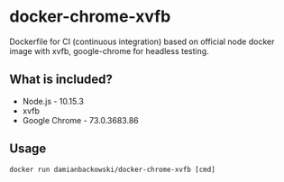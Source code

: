 # docker-chrome-xvfb

Dockerfile for CI (continuous integration) based on official node docker image with xvfb, google-chrome for headless testing.

## What is included?

* Node.js - 10.15.3
* xvfb
* Google Chrome - 73.0.3683.86

## Usage

```
docker run damianbackowski/docker-chrome-xvfb [cmd]
```
